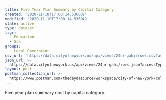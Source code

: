 ```yaml
---
title: Five Year Plan Summary by Capital Category
created: '2020-11-10T17:00:14.536032'
modified: '2020-11-10T17:00:14.536042'
state: active
type: dataset
tags:
  - Education
  - Sca
groups:
  - Local Government
csv_url: 'https://data.cityofnewyork.us/api/views/24nr-gahi/rows.csv?accessType=DOWNLOAD'
json_url: >-
  https://data.cityofnewyork.us/api/views/24nr-gahi/rows.json?accessType=DOWNLOAD
layout: post
postman_collection_url: >-
  https://www.postman.com/thedaydasource/workspace/city-of-new-york/collection/15909983-fc0e3ab6-e0f1-4f13-8813-4d97497ffbca
---
```

Five year plan summary cost by capital category.
